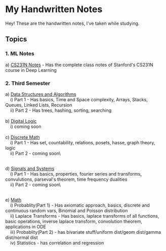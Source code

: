 # My Handwritten Notes

Hey! These are the handwritten notes, I've taken while studying.

## Topics
### 1. ML Notes
a) <ins>CS231N Notes</ins> - Has the complete class notes of Stanford's CS231N course in Deep Learning
    
### 2. Third Semester
a) <ins>Data Structures and Algorithms</ins> \
  &nbsp;&nbsp;&nbsp;&nbsp;i) Part 1 - Has basics, Time and Space complexity, Arrays, Stacks, Queues, Linked Lists, Recursion\
  &nbsp;&nbsp;&nbsp;&nbsp;ii) Part 2 - Has trees, hashing, sorting, searching\
\
b) <ins>Digital Logic</ins> \
  &nbsp;&nbsp;&nbsp;&nbsp;i) coming soon\
\
c) <ins>Discrete Math</ins>\
  &nbsp;&nbsp;&nbsp;&nbsp;i) Part 1 - Has set, countability, relations, posets, hasse, graph theory, logic\
  &nbsp;&nbsp;&nbsp;&nbsp;ii) Part 2 - coming soon\

\
d) <ins>Signals and Systems</ins> \
  &nbsp;&nbsp;&nbsp;&nbsp;i) Part 1 - Has basics, properties, fourier series and transforms, convulutions, parseval's theorem, time frequency dualities\
  &nbsp;&nbsp;&nbsp;&nbsp;ii) Part 2 - coming soon\

\
e) <ins>Math</ins>\
  &nbsp;&nbsp;&nbsp;&nbsp;i) Probablity(Part 1) - Has axiomatic approach, basics, discrete and continuous random vars, Binomial and Poisson distribution\
  &nbsp;&nbsp;&nbsp;&nbsp;ii) Laplace Transforms - Has basics, laplace transforms of all functions, basic operations, inverse laplace transform, convolution theorem, applications in ODE\
  &nbsp;&nbsp;&nbsp;&nbsp;iii) Probablity(Part 2) - has bivariate stuff/uniform dist/geom dist/gamma dist/normal dist\
  &nbsp;&nbsp;&nbsp;&nbsp;iv) Statistics - has correlation and regression
